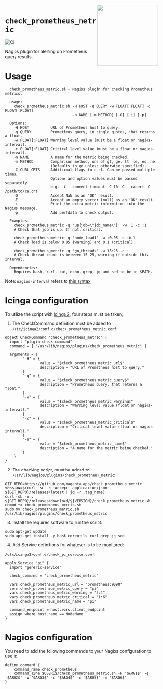 <img align="right" src="https://user-images.githubusercontent.com/225151/75162092-3ef2f780-571d-11ea-8d4e-616ccbd1c924.png" width="200" height="200"/>

`check_prometheus_metric`
=========================
![CI](https://github.com/magenta-aps/check_prometheus_metric/workflows/CI/badge.svg)

Nagios plugin for alerting on Prometheus query results.

# Usage
```
  check_prometheus_metric.sh - Nagios plugin for checking Prometheus metrics.
  
  Usage:
    check_prometheus_metric.sh -H HOST -q QUERY -w FLOAT[:FLOAT] -c FLOAT[:FLOAT]
                               -n NAME [-m METHOD] [-O] [-i] [-p]

  Options:
    -H HOST          URL of Prometheus host to query.
    -q QUERY         Prometheus query, in single quotes, that returns a float.
    -w FLOAT[:FLOAT] Warning level value (must be a float or nagios-interval).
    -c FLOAT[:FLOAT] Critical level value (must be a float or nagios-interval).
    -n NAME          A name for the metric being checked.
    -m METHOD        Comparison method, one of gt, ge, lt, le, eq, ne.
                     (Defaults to ge unless otherwise specified).
    -C CURL_OPTS     Additional flags to curl. Can be passed multiple times. 
                     Options and option values must be passed separately.
                     e.g. -C --connect-timeout -C 10 -C --cacert -C /path/to/ca.crt
    -O               Accept NaN as an "OK" result.
    -E               Accept an empty vector (null) as an "OK" result.
    -i               Print the extra metric information into the Nagios message.
    -p               Add perfdata to check output.

  Examples:
    check_prometheus_metric -q 'up{job=\"job_name\"}' -w :1 -c :1
    # Check that job is up. If not, critical.
    
    check_prometheus_metric -q 'node_load1' -w :0.05 -c :0.1
    # Check load is below 0.05 (warning) and 0.1 (critical).

    check_prometheus_metric -q 'go_threads' -w 15:25 -c :
    # Check thread count is between 15-25, warning if outside this interval.

  Dependencies:
    Requires bash, curl, cut, echo, grep, jq and sed to be in $PATH.
```
Note: `nagios-interval` refers to [this syntax](http://nagios-plugins.org/doc/guidelines.html#THRESHOLDFORMAT)

# Icinga configuration
To utilize the script with [Icinga 2](https://icinga.com/docs/icinga2/), four
steps must be taken;

1. The CheckCommand definition must be added to `/etc/icinga2/conf.d/check_prometheus_metric.conf`:
```
object CheckCommand "check_prometheus_metric" {
  import "plugin-check-command"
  command = [ "/usr/lib/nagios/plugins/check_prometheus_metric" ]

  arguments = {
        "-H" = {
                value = "$check_prometheus_metric_url$"
                description = "URL of Prometheus host to query."
        }
        "-q" = {
                value = "$check_prometheus_metric_query$"
                description = "Prometheus query, that returns a float."
        }
        "-w" = {
                value = "$check_prometheus_metric_warning$"
                description = "Warning level value (float or nagios-interval)."
        }
        "-c" = {
                value = "$check_prometheus_metric_critical$"
                description = "Critical level value (float or nagios-interval)."
        }
        "-n" = {
                value = "$check_prometheus_metric_name$"
                description = "A name for the metric being checked."
        }
    }
}
```
2. The checking script, must be added to `/usr/lib/nagios/plugins/check_prometheus_metric`:
```
GIT_REPO=https://github.com/magenta-aps/check_prometheus_metric
VERSION=$(curl -sL -H "Accept: application/json" ${GIT_REPO}/releases/latest | jq -r .tag_name)
curl -sL -o . ${GIT_REPO}/releases/download/${VERSION}/check_prometheus_metric.sh
chmod +x check_prometheus_metric.sh
sudo mv check_prometheus_metric.sh /usr/lib/nagios/plugins/check_prometheus_metric
```

3. Install the required software to run the script:
```
sudo apt-get update
sudo apt-get install -y bash coreutils curl grep jq sed
```

4. Add Service definitions for whatever is to be monitored:

`/etc/icinga2/conf.d/check_pi_service.conf`:
```
apply Service "pi" {
  import "generic-service"

  check_command = "check_prometheus_metric"

  vars.check_prometheus_metric_url = "prometheus:9090"
  vars.check_prometheus_metric_query = "pi"
  vars.check_prometheus_metric_warning = "3:4"
  vars.check_prometheus_metric_critical = "1:6"
  vars.check_prometheus_metric_name = "pi"
  
  command_endpoint = host.vars.client_endpoint
  assign where host.name == NodeName
}
```

# Nagios configuration
You need to add the following commands to your Nagios configuration to use it:
```
define command {
    command_name check_prometheus
    command_line $USER1$/check_prometheus_metric.sh -H '$ARG1$' -q '$ARG2$' -w '$ARG3$' -c '$ARG4$' -n '$ARG5$' -m '$ARG6$'
}
```
